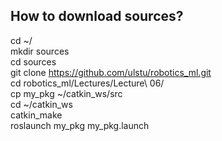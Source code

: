 ## How to download sources?  
cd ~/  
mkdir sources  
cd sources  
git clone https://github.com/ulstu/robotics_ml.git  
cd robotics_ml/Lectures/Lecture\ 06/  
cp my_pkg ~/catkin_ws/src  
cd ~/catkin_ws  
catkin_make  
roslaunch my_pkg my_pkg.launch   
